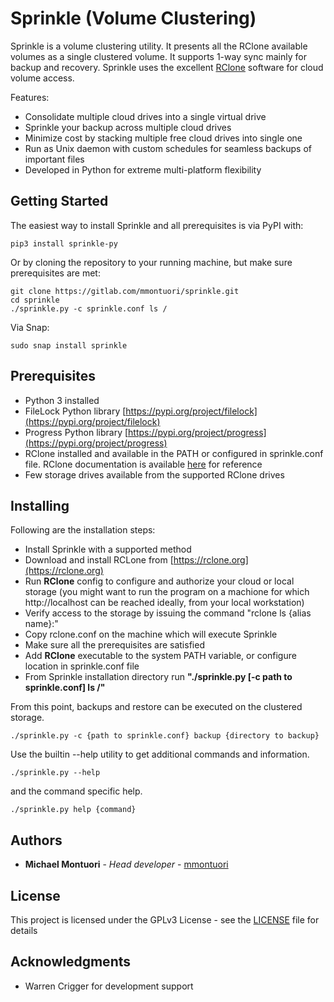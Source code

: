 # Sprinkle (Volume Clustering)

Sprinkle is a volume clustering utility. It presents all the RClone available volumes as a single clustered volume. It supports 1-way sync mainly for
backup and recovery. Sprinkle uses the excellent [RClone](https://rclone.org) software for cloud volume access.

Features:
* Consolidate multiple cloud drives into a single virtual drive
* Sprinkle your backup across multiple cloud drives
* Minimize cost by stacking multiple free cloud drives into single one
* Run as Unix daemon with custom schedules for seamless backups of important files
* Developed in Python for extreme multi-platform flexibility

## Getting Started

The easiest way to install Sprinkle and all prerequisites is via PyPI with:
```
pip3 install sprinkle-py
```

Or by cloning the repository to your running machine, but make sure prerequisites are met:
```
git clone https://gitlab.com/mmontuori/sprinkle.git
cd sprinkle
./sprinkle.py -c sprinkle.conf ls /
```

Via Snap:
```
sudo snap install sprinkle
```

## Prerequisites

* Python 3 installed
* FileLock Python library [https://pypi.org/project/filelock](https://pypi.org/project/filelock)
* Progress Python library [https://pypi.org/project/progress](https://pypi.org/project/progress)
* RClone installed and available in the PATH or configured in sprinkle.conf file. RClone documentation
is available [here](https://rclone.org) for reference
* Few storage drives available from the supported RClone drives

## Installing

Following are the installation steps:

* Install Sprinkle with a supported method
* Download and install RCLone from [https://rclone.org](https://rclone.org)
* Run **RClone** config to configure and authorize your cloud or local storage
  (you might want to run the program on a machione for which http://localhost can be reached
  ideally, from your local workstation)
* Verify access to the storage by issuing the command "rclone ls {alias name}:"
* Copy rclone.conf on the machine which will execute Sprinkle
* Make sure all the prerequisites are satisfied
* Add **RClone** executable to the system PATH variable, or configure location in sprinkle.conf file
* From Sprinkle installation directory run **"./sprinkle.py [-c path to sprinkle.conf] ls /"**

From this point, backups and restore can be executed on the clustered storage.

```
./sprinkle.py -c {path to sprinkle.conf} backup {directory to backup}
```

Use the builtin --help utility to get additional commands and information.

```
./sprinkle.py --help
```

and the command specific help.

```
./sprinkle.py help {command}
```

## Authors

* **Michael Montuori** - *Head developer* - [mmontuori](https://gitlab.com/mmontuori)

## License

This project is licensed under the GPLv3 License - see the
[LICENSE](https://www.gnu.org/licenses/gpl-3.0.en.html) file for details

## Acknowledgments

* Warren Crigger for development support
